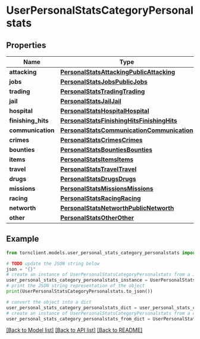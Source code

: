 # UserPersonalStatsCategoryPersonalstats


## Properties

Name | Type | Description | Notes
------------ | ------------- | ------------- | -------------
**attacking** | [**PersonalStatsAttackingPublicAttacking**](PersonalStatsAttackingPublicAttacking.md) |  | 
**jobs** | [**PersonalStatsJobsPublicJobs**](PersonalStatsJobsPublicJobs.md) |  | 
**trading** | [**PersonalStatsTradingTrading**](PersonalStatsTradingTrading.md) |  | 
**jail** | [**PersonalStatsJailJail**](PersonalStatsJailJail.md) |  | 
**hospital** | [**PersonalStatsHospitalHospital**](PersonalStatsHospitalHospital.md) |  | 
**finishing_hits** | [**PersonalStatsFinishingHitsFinishingHits**](PersonalStatsFinishingHitsFinishingHits.md) |  | 
**communication** | [**PersonalStatsCommunicationCommunication**](PersonalStatsCommunicationCommunication.md) |  | 
**crimes** | [**PersonalStatsCrimesCrimes**](PersonalStatsCrimesCrimes.md) |  | 
**bounties** | [**PersonalStatsBountiesBounties**](PersonalStatsBountiesBounties.md) |  | 
**items** | [**PersonalStatsItemsItems**](PersonalStatsItemsItems.md) |  | 
**travel** | [**PersonalStatsTravelTravel**](PersonalStatsTravelTravel.md) |  | 
**drugs** | [**PersonalStatsDrugsDrugs**](PersonalStatsDrugsDrugs.md) |  | 
**missions** | [**PersonalStatsMissionsMissions**](PersonalStatsMissionsMissions.md) |  | 
**racing** | [**PersonalStatsRacingRacing**](PersonalStatsRacingRacing.md) |  | 
**networth** | [**PersonalStatsNetworthPublicNetworth**](PersonalStatsNetworthPublicNetworth.md) |  | 
**other** | [**PersonalStatsOtherOther**](PersonalStatsOtherOther.md) |  | 

## Example

```python
from tornclient.models.user_personal_stats_category_personalstats import UserPersonalStatsCategoryPersonalstats

# TODO update the JSON string below
json = "{}"
# create an instance of UserPersonalStatsCategoryPersonalstats from a JSON string
user_personal_stats_category_personalstats_instance = UserPersonalStatsCategoryPersonalstats.from_json(json)
# print the JSON string representation of the object
print(UserPersonalStatsCategoryPersonalstats.to_json())

# convert the object into a dict
user_personal_stats_category_personalstats_dict = user_personal_stats_category_personalstats_instance.to_dict()
# create an instance of UserPersonalStatsCategoryPersonalstats from a dict
user_personal_stats_category_personalstats_from_dict = UserPersonalStatsCategoryPersonalstats.from_dict(user_personal_stats_category_personalstats_dict)
```
[[Back to Model list]](../README.md#documentation-for-models) [[Back to API list]](../README.md#documentation-for-api-endpoints) [[Back to README]](../README.md)


